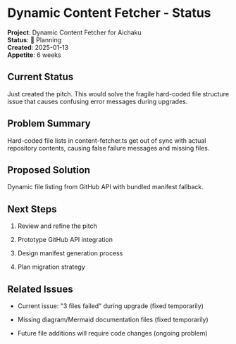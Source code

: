 # Dynamic Content Fetcher - Status

**Project**: Dynamic Content Fetcher for Aichaku\
**Status**: 🌱 Planning\
**Created**: 2025-01-13\
**Appetite**: 6 weeks

## Current Status

Just created the pitch. This would solve the fragile hard-coded file structure
issue that causes confusing error messages during upgrades.

## Problem Summary

Hard-coded file lists in content-fetcher.ts get out of sync with actual
repository contents, causing false failure messages and missing files.

## Proposed Solution

Dynamic file listing from GitHub API with bundled manifest fallback.

## Next Steps

1. Review and refine the pitch

2. Prototype GitHub API integration

3. Design manifest generation process

4. Plan migration strategy

## Related Issues

- Current issue: "3 files failed" during upgrade (fixed temporarily)

- Missing diagram/Mermaid documentation files (fixed temporarily)

- Future file additions will require code changes (ongoing problem)

